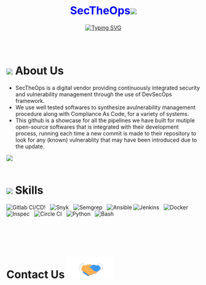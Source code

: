 <h1 align="center" style="color:blue;"><b>SecTheOps</b><img src="https://media.giphy.com/media/hvRJCLFzcasrR4ia7z/giphy.gif" width="35"></h1>                                                                                                                                                   
<p align="center">
<a href="https://git.io/typing-svg"><img src="https://readme-typing-svg.demolab.com?font=Source+Code+Pro&pause=1000&random=false&width=435&lines=This+is+SecTheOps.;Providing+integrated+security%2C;and+vulnerability+management" alt="Typing SVG" /></a>
</p>

<br><br> 

# <img src="https://image.spreadshirtmedia.com/image-server/v1/products/T1459A839PA3861PT28D1046488922W10000H9880/views/1,width=550,height=550,appearanceId=839,backgroundColor=F2F2F2/think-before-you-click-cyber-security-sticker.jpg" width="70"> **About Us**
- SecTheOps is a  digital vendor providing continuously integrated security and vulnerability management through the use of DevSecOps framework.
- We use well tested softwares to synthesize avulnerability management procedure along with Compliance As Code, for a variety of systems. 
- This github is a showcase for all the pipelines we have built for mutiple open-source softwares that is integrated with their development process, running each time a new commit is made to their repository to look for any (known) vulnerablity that may have been introduced due to the update.

<img src="https://user-images.githubusercontent.com/73097560/115834477-dbab4500-a447-11eb-908a-139a6edaec5c.gif"><br><br>

<p align="center"></p>

# <img src="https://media1.giphy.com/media/TV6JBQF31vwjq3xyv0/giphy.gif?cid=6c09b952o0hjkj50zuww6ge4fe4zgoupvlnbxpbwdmb2z848&ep=v1_stickers_related&rid=giphy.gif&ct=s" width="70"> **Skills**

![Gitlab CI/CD!](https://img.shields.io/badge/Gitlab%20CI%2FCD-orange?style=for-the-badge&logo=gitlab&logoColor=Yellow&labelColor=FFD580&color=F4BB44)  &nbsp;  ![Snyk](https://img.shields.io/badge/_Snyk-black?style=for-the-badge&logo=snyk&labelColor=C4A484) &nbsp; ![Semgrep](https://img.shields.io/badge/Semgrep-green?style=for-the-badge&color=00FFFF)  &nbsp; ![Ansible](https://img.shields.io/badge/Ansible-black?style=for-the-badge&logo=ansible)
![Jenkins](https://img.shields.io/badge/Jenkins-blue?style=for-the-badge&logo=jenkins&labelColor=FFE5B4&color=FF474C) &nbsp; ![Docker](https://img.shields.io/badge/Docker-blue?style=for-the-badge&logo=docker&logoColor=FFFFFF) <br>
![Inspec](https://img.shields.io/badge/Inspec-black?style=for-the-badge&logoColor=FFFFFF&label=IET) &nbsp; ![Circle CI](https://img.shields.io/badge/Circle%20Ci-black?style=for-the-badge&logo=circleci) &nbsp;
![Python](https://img.shields.io/badge/Python-blue?style=for-the-badge&logo=python&logoColor=white) &nbsp; ![Bash](https://img.shields.io/badge/Bash-black?style=for-the-badge&logo=gnubash&logoColor=white&labelColor=4EAA25&color=4EAA25)










<br>
<br><br>

# **Contact Us** <img src="https://raw.githubusercontent.com/0xAbdulKhalid/0xAbdulKhalid/main/assets/mdImages/handshake.gif" width="120">

